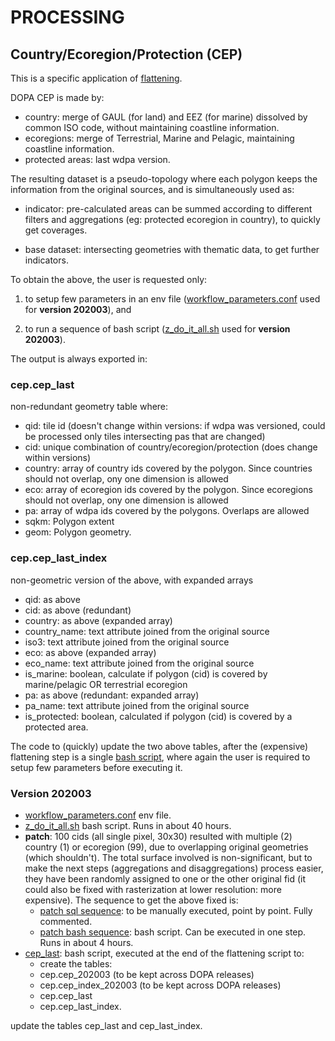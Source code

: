 # PROCESSING

## Country/Ecoregion/Protection (CEP)

This is a specific application of [flattening](../../flattening/).

DOPA CEP is made by:

+  country: merge of GAUL (for land) and EEZ (for marine) dissolved by common ISO code, without maintaining coastline information.
+  ecoregions: merge of Terrestrial, Marine and Pelagic, maintaining coastline information.
+  protected areas: last wdpa version.

The resulting dataset is a pseudo-topology where each polygon keeps the information from the original sources, and is simultaneously used as:

+  indicator: pre-calculated areas can be summed according to different filters and aggregations (eg: protected ecoregion in country), to quickly get coverages.

+  base dataset: intersecting geometries with thematic data, to get further indicators.

To obtain the above, the user is requested only:

1.  to setup few parameters in an env file ([workflow_parameters.conf](./202003_workflow_parameters.conf) used for **version 202003**), and

2.  to run a sequence of bash script ([z_do_it_all.sh](./202003_z_do_it_all.sh) used for **version 202003**).

The output is always exported in:

### cep.cep_last
non-redundant geometry table where:
+  qid: tile id (doesn't change within versions: if wdpa was versioned, could be processed only tiles intersecting pas that are changed)
+  cid: unique combination of country/ecoregion/protection (does change within versions)
+  country: array of country ids covered by the polygon. Since countries should not overlap, ony one dimension is allowed 
+  eco: array of ecoregion ids covered by the polygon. Since ecoregions should not overlap, ony one dimension is allowed
+  pa: array of wdpa ids covered by the polygons. Overlaps are allowed
+  sqkm: Polygon extent
+  geom: Polygon geometry. 

### cep.cep_last_index
non-geometric version of the above, with expanded arrays
+  qid: as above
+  cid: as above (redundant)
+  country: as above (expanded array)
+  country_name: text attribute joined from the original source
+  iso3: text attribute joined from the original source
+  eco: as above (expanded array)
+  eco_name: text attribute joined from the original source
+  is_marine: boolean, calculate if polygon (cid) is covered by marine/pelagic OR terrestrial ecoregion 
+  pa: as above (redundant: expanded array)
+  pa_name: text attribute joined from the original source
+  is_protected: boolean, calculated if polygon (cid) is covered by a protected area.

The code to (quickly) update the two above tables, after the (expensive) flattening step is a single [bash script](./cep.sh), where again the user is required to setup few parameters before executing it.


### Version 202003

+  [workflow_parameters.conf](./202003_workflow_parameters.conf) env file.
+  [z_do_it_all.sh](./202003_z_do_it_all.sh) bash script. Runs in about 40 hours.
+  **patch**: 100 cids (all single pixel, 30x30) resulted with multiple (2) country (1) or ecoregion (99), due to overlapping original geometries (which shouldn't). The total surface involved is non-significant, but to make the next steps (aggregations and disaggregations) process easier, they have been randomly assigned to one or the other original fid (it could also be fixed with rasterization at lower resolution: more expensive). The sequence to get the above fixed is:
    +  [patch sql sequence](./202003_fix_cep_overlaps.sql): to be manually executed, point by point. Fully commented.
    +  [patch bash sequence](./202003_fix_cep_overlaps.sh): bash script. Can be executed in one step. Runs in about 4 hours.
+  [cep_last](./cep.sh): bash script, executed at the end of the flattening script to:
    +  create the tables:
      +  cep.cep_202003 (to be kept across DOPA releases)
      +  cep.cep_index_202003 (to be kept across DOPA releases)
    +  cep.cep_last
    +  cep.cep_last_index.

 update the tables cep_last and cep_last_index.

